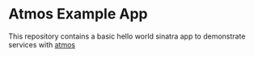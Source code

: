 # Atmos Example App

This repository contains a basic hello world sinatra app to demonstrate services with [atmos](https://github.com/simplygenius/atmos)
